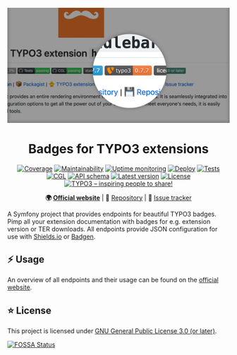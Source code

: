 <div align="center">

![Logo](assets/img/header.png)

# Badges for TYPO3 extensions

[![Coverage](https://codecov.io/gh/eliashaeussler/typo3-badges/branch/main/graph/badge.svg?token=YIPIE5IZX3)](https://codecov.io/gh/eliashaeussler/typo3-badges)
[![Maintainability](https://api.codeclimate.com/v1/badges/47c15aa6c889330c5913/maintainability)](https://codeclimate.com/github/eliashaeussler/typo3-badges/maintainability)
[![Uptime monitoring](https://betteruptime.com/status-badges/v1/monitor/bxsw.svg)](https://up.eliash.de/)
[![Deploy](https://github.com/eliashaeussler/typo3-badges/actions/workflows/deploy.yaml/badge.svg)](https://github.com/eliashaeussler/typo3-badges/actions/workflows/deploy.yaml)
[![Tests](https://github.com/eliashaeussler/typo3-badges/actions/workflows/tests.yaml/badge.svg)](https://github.com/eliashaeussler/typo3-badges/actions/workflows/tests.yaml)
[![CGL](https://github.com/eliashaeussler/typo3-badges/actions/workflows/cgl.yaml/badge.svg)](https://github.com/eliashaeussler/typo3-badges/actions/workflows/cgl.yaml)
[![API schema](https://github.com/eliashaeussler/typo3-badges/actions/workflows/schema.yaml/badge.svg)](https://github.com/eliashaeussler/typo3-badges/actions/workflows/schema.yaml)
[![Latest version](https://img.shields.io/github/v/release/eliashaeussler/typo3-badges)](https://github.com/eliashaeussler/typo3-badges/releases/latest)
[![License](https://img.shields.io/github/license/eliashaeussler/typo3-badges)](LICENSE)
[![TYPO3 – inspiring people to share!](https://shields.io/endpoint?url=https://typo3-badges.dev/badge/typo3)](https://typo3-badges.dev)

**:earth_africa:&nbsp;[Official website](https://typo3-badges.dev)** |
:floppy_disk:&nbsp;[Repository](https://github.com/eliashaeussler/typo3-badges) |
:bug:&nbsp;[Issue tracker](https://github.com/eliashaeussler/typo3-badges/issues)

</div>

A Symfony project that provides endpoints for beautiful TYPO3 badges. Pimp all your
extension documentation with badges for e.g. extension version or TER downloads. All
endpoints provide JSON configuration for use with
[Shields.io](https://shields.io/endpoint) or [Badgen](https://badgen.net/https).

## :zap: Usage

An overview of all endpoints and their usage can be found on the
[official website](https://typo3-badges.dev).

## :star: License

This project is licensed under [GNU General Public License 3.0 (or later)](LICENSE).

[![FOSSA Status](https://app.fossa.com/api/projects/git%2Bgithub.com%2Feliashaeussler%2Ftypo3-badges.svg?type=large)](https://app.fossa.com/projects/git%2Bgithub.com%2Feliashaeussler%2Ftypo3-badges?ref=badge_large)
